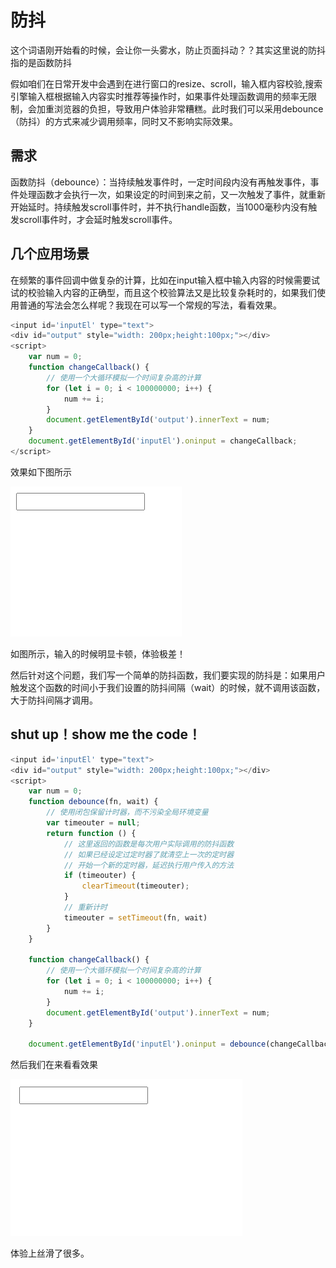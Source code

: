 
# 防抖
这个词语刚开始看的时候，会让你一头雾水，防止页面抖动？？其实这里说的防抖指的是函数防抖

假如咱们在日常开发中会遇到在进行窗口的resize、scroll，输入框内容校验,搜索引擎输入框根据输入内容实时推荐等操作时，如果事件处理函数调用的频率无限制，会加重浏览器的负担，导致用户体验非常糟糕。此时我们可以采用debounce（防抖）的方式来减少调用频率，同时又不影响实际效果。 
## 需求
函数防抖（debounce）：当持续触发事件时，一定时间段内没有再触发事件，事件处理函数才会执行一次，如果设定的时间到来之前，又一次触发了事件，就重新开始延时。持续触发scroll事件时，并不执行handle函数，当1000毫秒内没有触发scroll事件时，才会延时触发scroll事件。
## 几个应用场景
在频繁的事件回调中做复杂的计算，比如在input输入框中输入内容的时候需要试试的校验输入内容的正确型，而且这个校验算法又是比较复杂耗时的，如果我们使用普通的写法会怎么样呢？我现在可以写一个常规的写法，看看效果。
``` js
<input id='inputEl' type="text">
<div id="output" style="width: 200px;height:100px;"></div>
<script>
    var num = 0;
    function changeCallback() {
        // 使用一个大循环模拟一个时间复杂高的计算
        for (let i = 0; i < 100000000; i++) {
            num += i;
        }
        document.getElementById('output').innerText = num;
    }
    document.getElementById('inputEl').oninput = changeCallback;
</script>
```
效果如下图所示

![未防抖](../img/未防抖.gif "未防抖")

如图所示，输入的时候明显卡顿，体验极差！

然后针对这个问题，我们写一个简单的防抖函数，我们要实现的防抖是：如果用户触发这个函数的时间小于我们设置的防抖间隔（wait）的时候，就不调用该函数，大于防抖间隔才调用。
## shut up！show me the code！
``` js
<input id='inputEl' type="text">
<div id="output" style="width: 200px;height:100px;"></div>
<script>
    var num = 0;
    function debounce(fn, wait) {
        // 使用闭包保留计时器，而不污染全局环境变量
        var timeouter = null;
        return function () {
            // 这里返回的函数是每次用户实际调用的防抖函数
            // 如果已经设定过定时器了就清空上一次的定时器
            // 开始一个新的定时器，延迟执行用户传入的方法
            if (timeouter) {
                clearTimeout(timeouter);
            }
            // 重新计时
            timeouter = setTimeout(fn, wait)
        }
    }

    function changeCallback() {
        // 使用一个大循环模拟一个时间复杂高的计算
        for (let i = 0; i < 100000000; i++) {
            num += i;
        }
        document.getElementById('output').innerText = num;
    }

    document.getElementById('inputEl').oninput = debounce(changeCallback, 500);
```
然后我们在来看看效果

![防抖](../img/防抖.gif "防抖")

体验上丝滑了很多。
